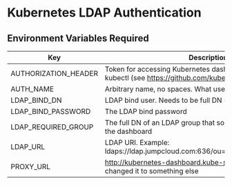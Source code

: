 # Kubernetes LDAP Authentication

## Environment Variables Required

|Key|Description/Example of Value|
|--|--|
|AUTHORIZATION_HEADER|Token for accessing Kubernetes dashboard (used for all users). Get this from kubectl (see https://github.com/kubernetes/dashboard/wiki/Access-control)|
|AUTH_NAME|Arbitrary name, no spaces. What users see when they are asked for credentials|
|LDAP_BIND_DN|LDAP bind user. Needs to be full DN (including the uid=xxxx,ou=yyyy,dc=zzz)|
|LDAP_BIND_PASSWORD|The LDAP bind password|
|LDAP_REQUIRED_GROUP|The full DN of an LDAP group that someone needs to be a member of to access the dashboard|
|LDAP_URL|LDAP URI. Example: ldaps://ldap.jumpcloud.com:636/ou=Users,o=123456789,dc=jumpcloud,dc=com|
|PROXY_URL|http://kubernetes-dashboard.kube-system:443/ - probably this unless you've changed it to something else|